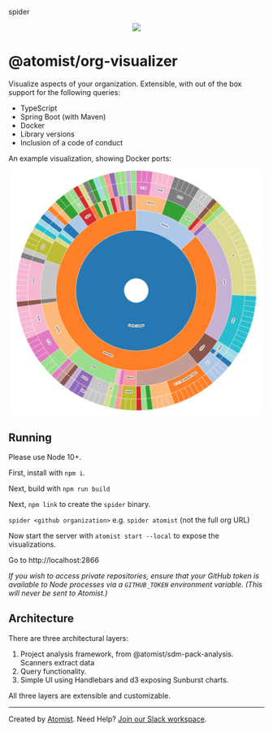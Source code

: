 spider<p align="center">
  <img src="https://images.atomist.com/sdm/SDM-Logo-Dark.png">
</p>

# @atomist/org-visualizer

Visualize aspects of your organization. Extensible, with out of the box
support for the following queries:

- TypeScript
- Spring Boot (with Maven)
- Docker
- Library versions
- Inclusion of a code of conduct

An example visualization, showing Docker ports:

![Docker image visualization](images/dockerImageSunburst.png "Docker image skew")

## Running

Please use Node 10+.

First, install with `npm i`.

Next, build with `npm run build`

Next, `npm link` to create the `spider` binary.

`spider <github organization>` e.g. `spider atomist` (not the full org URL)

Now start the server with `atomist start --local` to expose the visualizations.

Go to http://localhost:2866

_If you wish to access private repositories, ensure that your GitHub token is available to 
Node processes via a `GITHUB_TOKEN` environment variable. (This will
never be sent to Atomist.)_

## Architecture

There are three architectural layers:

1. Project analysis framework, from @atomist/sdm-pack-analysis. Scanners extract data
2. Query functionality.
3. Simple UI using Handlebars and d3 exposing Sunburst charts.

All three layers are extensible and customizable.

-----

Created by [Atomist][atomist].
Need Help?  [Join our Slack workspace][slack].

[atomist]: https://atomist.com/ (Atomist - How Teams Deliver Software)
[slack]: https://join.atomist.com/ (Atomist Community Slack)

